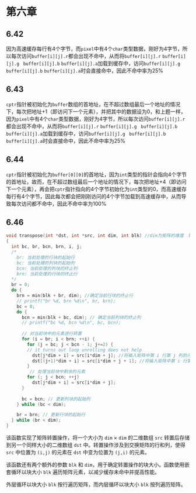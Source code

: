 # 第六章

## 6.42

因为高速缓存每行有4个字节，而`pixel`中有4个`char`类型数据，刚好为4字节，所以每次访问`buffer[i][j].r`都会出现不命中，从而将`buffer[i][j].r` `buffer[i][j].g ` `buffer[i][j].b` `buffer[i][j].a`加载到缓存中，访问`buffer[i][j].g ` `buffer[i][j].b` `buffer[i][j].a`时会直接命中，因此不命中率为25%

## 6.43

`cptr`指针被初始化为`buffer`数组的首地址，在不超过数组最后一个地址的情况下，每次把地址+1（即访问下一个元素），并把其中的数据设为0，和上题一样，因为`pixel`中有4个`char`类型数据，刚好为4字节，所以每次访问`buffer[i][j].r`都会出现不命中，从而将`buffer[i][j].r` `buffer[i][j].g ` `buffer[i][j].b` `buffer[i][j].a`加载到缓存中，访问`buffer[i][j].g ` `buffer[i][j].b` `buffer[i][j].a`时会直接命中，因此不命中率为25%

## 6.44

`cptr`指针被初始化为`buffer[0][0]`的首地址，因为`int`类型的指针会指向4个字节的首地址，故而，在不超过数组最后一个地址的情况下，每次把地址+4（即访问下一个元素），再会把`cptr`指针指向的4个字节初始化为`int`类型的0，而高速缓存每行有4个字节，因此每次都会把刚刚访问的4个字节加载到高速缓存中，从而导致每次访问都不命中，因此不命中率为100%

## 6.46

```C
void transpose(int *dst, int *src, int dim, int blk) //dim为矩阵的维度  blk为转置操作的块大小
{
  int bc, br, bcn, brn, i, j;
  /*
  	br: 当前处理的行块的起始行
  	bc: 当前处理的列块的起始列
  	bcn: 当前处理的列块的终止列
  	brn: 当前处理的行块的终止行
  */
  br = 0;
  do { 
	brn = min(blk + br, dim); //确定当前行块的终止行
	// printf("br %d, brn %d\n", br, brn);
	bc = 0;
	do { 
      bcn = min(blk + bc, dim); // 确定当前列块的终止列
      // printf("bc %d, bcn %d\n", bc, bcn);
	  
      // 对当前块中的元素进行转置
	  for (i = br; i < brn; ++i) {
	    for (j = bc; j < bcn - 1; j+=2) {
		// it turns out loop unrolling does not help
		  dst[j*dim + i] = src[i*dim + j]; //将输入矩阵中第 i 行第 j 列的元素复制到输出矩阵中第 j 行第 i 列
		  dst[(j+1)*dim + i] = src[i*dim + j + 1]; //将输入矩阵中第 i 行第 j+1 列的元素复制到输出矩阵中第 j+1 行第 i 列
		}
         // 处理当前块中剩余的元素
		for (; j < bcn; ++j)
		  dst[j*dim + i] = src[i*dim + j];
      }
	  
	  bc = bcn; // 更新列块的起始列
	} while (bc < dim);

	br = brn; // 更新行块的起始行
  } while (br < dim);
}
```

该函数实现了矩阵转置操作，将一个大小为 `dim` × `dim` 的二维数组 `src` 转置后存储到另一个同样大小的二维数组 `dst` 中。转置操作涉及到交换矩阵的行和列，使得 `src` 中位置为 `(i,j)` 的元素在 `dst` 中变为位置为 `(j,i)` 的元素。

该函数还有两个额外的参数 `blk` 和 `dim`，用于确定转置操作的块大小。函数使用嵌套循环以块大小 `blk` 遍历矩阵元素，以减少缓存未命中并提高性能。

外层循环以块大小 `blk` 按行遍历矩阵，而内层循环以块大小 `blk` 按列遍历矩阵。

